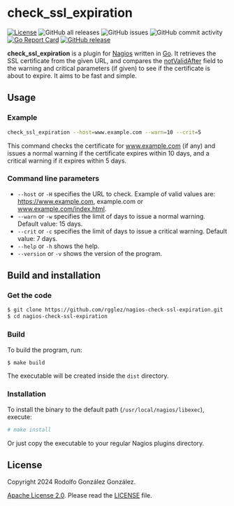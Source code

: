 # check_ssl_expiration

[![License](https://img.shields.io/badge/License-Apache_2.0-blue.svg)](https://opensource.org/licenses/Apache-2.0)
![GitHub all releases](https://img.shields.io/github/downloads/rgglez/nagios-check-ssl-expiration/total)
![GitHub issues](https://img.shields.io/github/issues/rgglez/nagios-check-ssl-expiration)
![GitHub commit activity](https://img.shields.io/github/commit-activity/y/rgglez/nagios-check-ssl-expiration)
[![Go Report Card](https://goreportcard.com/badge/github.com/rgglez/nagios-check-ssl-expiration)](https://goreportcard.com/report/github.com/rgglez/nagios-check-ssl-expiration)
[![GitHub release](https://img.shields.io/github/release/rgglez/nagios-check-ssl-expiration.svg)](https://github.com/rgglez/gormcache/releases/)

**check_ssl_expiration** is a plugin for [Nagios](https://www.nagios.org) written in [Go](https://go.dev/). It retrieves the SSL certificate from the given URL, and compares the [notValidAfter](https://clouddocs.f5.com/api/irules/X509__not_valid_after.html) field to the warning and critical parameters (if given) to see if the certificate is about to expire. It aims to be fast and simple.

## Usage

### Example

```bash
check_ssl_expiration --host=www.example.com --warn=10 --crit=5
```

This command checks the certificate for www.example.com (if any) and issues a normal warning if the certificate expires within 10 days, and a critical warning if it expires within 5 days.

### Command line parameters

* `--host` or `-H` specifies the URL to check. Example of valid values are: https://www.example.com, example.com or www.example.com/index.html.
* `--warn` or `-w` specifies the limit of days to issue a normal warning. Default value: 15 days.
* `--crit` or `-c` specifies the limit of days to issue a critical warning. Default value: 7 days.
* `--help` or `-h` shows the help.
* `--version` or `-v` shows the version of the program.

## Build and installation

### Get the code

```bash
$ git clone https://github.com/rgglez/nagios-check-ssl-expiration.git
$ cd nagios-check-ssl-expiration
```

### Build

To build the program, run:

```bash
$ make build
```

The executable will be created inside the ```dist``` directory.

### Installation

To install the binary to the default path (```/usr/local/nagios/libexec```), execute:

```bash
# make install
```

Or just copy the executable to your regular Nagios plugins directory.

## License

Copyright 2024 Rodolfo González González.

[Apache License 2.0](https://www.apache.org/licenses/LICENSE-2.0). Please read the [LICENSE](LICENSE.md) file.
